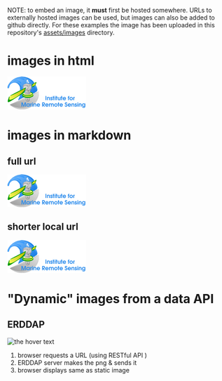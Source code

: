 NOTE: to embed an image, it **must** first be hosted somewhere.
URLs to externally hosted images can be used, but images can also be added to github directly.
For these examples the image has been uploaded in this repository's [assets/images](https://github.com/marinebon/condition-reports/tree/master/assets/images) directory.

# images in html

<img src="https://github.com/USF-IMARS/condition-reports/blob/master/assets/images/imars-logo.gif?raw=true">

# images in markdown

## full url
![long full url]( https://github.com/USF-IMARS/condition-reports/blob/master/assets/images/imars-logo.gif?raw=true )

## shorter local url
![short local url]( ../assets/images/imars-logo.gif )

# "Dynamic" images from a data API
## ERDDAP

![the hover text]( https://coastwatch.pfeg.noaa.gov/erddap/tabledap/cwwcNDBCMet.png?longitude%2Clatitude%2Cwd&time%3E=2018-09-28T00%3A00%3A00Z&time%3C=2018-10-05T00%3A00%3A00Z&longitude%3E=-156&longitude%3C=-50&latitude%3E=-16&latitude%3C=90&.draw=markers&.marker=5%7C5&.color=0x000000&.colorBar=%7C%7C%7C%7C%7C&.land=under&.bgColor=0xffccccff )

1. browser requests a URL (using RESTful API )
2. ERDDAP server makes the png & sends it
3. browser displays same as static image
